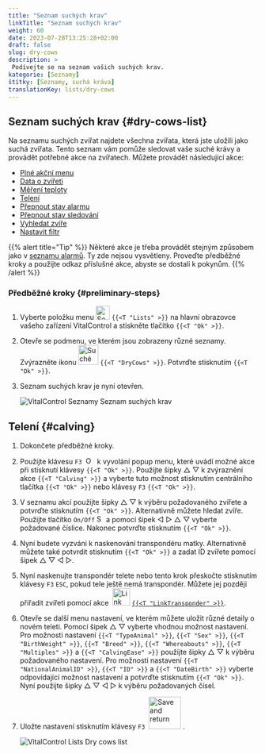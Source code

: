 ```yaml
---
title: "Seznam suchých krav"
linkTitle: "Seznam suchých krav"
weight: 60
date: 2023-07-28T13:25:28+02:00
draft: false
slug: dry-cows
description: >
 Podívejte se na seznam vašich suchých krav.
kategorie: [Seznamy]
štítky: [Seznamy, suchá kráva]
translationKey: lists/dry-cows
---
```

## Seznam suchých krav {#dry-cows-list}

Na seznamu suchých zvířat najdete všechna zvířata, která jste uložili jako suchá zvířata. Tento seznam vám pomůže sledovat vaše suché krávy a provádět potřebné akce na zvířatech. Můžete provádět následující akce:

- [Plné akční menu](../alarm/#full-action-menu)
- [Data o zvířeti](../alarm/#animal-data)
- [Měření teploty](../alarm/#take-temperature)
- [Telení](#calving)
- [Přepnout stav alarmu](../on-watch/#toggle-alarm-status)
- [Přepnout stav sledování](../alarm/#toggle-watch-status)
- [Vyhledat zvíře](../alarm/#search-animal)
- [Nastavit filtr](../alarm/#set-filter)

{{% alert title="Tip" %}}
Některé akce je třeba provádět stejným způsobem jako v [seznamu alarmů](../alarm). Ty zde nejsou vysvětleny. Proveďte předběžné kroky a použijte odkaz příslušné akce, abyste se dostali k pokynům.
{{% /alert %}}

### Předběžné kroky {#preliminary-steps}

1. Vyberte položku menu <img src="/icons/main/lists.svg" width="28" align="bottom" alt="Seznamy" /> `{{<T "Lists" >}}` na hlavní obrazovce vašeho zařízení VitalControl a stiskněte tlačítko `{{<T "Ok" >}}`.

2. Otevře se podmenu, ve kterém jsou zobrazeny různé seznamy. Zvýrazněte ikonu <img src="/icons/lists/drycows.svg" width="40" align="bottom" alt="Suché krávy" /> `{{<T "DryCows" >}}`. Potvrďte stisknutím `{{<T "Ok" >}}`.

3. Seznam suchých krav je nyní otevřen.

   ![VitalControl Seznamy Seznam suchých krav](../images/firststeps5.png "Předběžné kroky")

## Telení {#calving}

1. Dokončete předběžné kroky.

2. Použijte klávesu `F3` &nbsp;<img src="/icons/footer/open-popup.svg" width="15" align="bottom" alt="Otevřít popup" />&nbsp; k vyvolání popup menu, které uvádí možné akce při stisknutí klávesy `{{<T "Ok" >}}`. Použijte šipky △ ▽ k zvýraznění akce `{{<T "Calving" >}}` a vyberte tuto možnost stisknutím centrálního tlačítka `{{<T "Ok" >}}` nebo klávesy `F3` `{{<T "Ok" >}}`.


3. V seznamu akcí použijte šipky △ ▽ k výběru požadovaného zvířete a potvrďte stisknutím `{{<T "Ok" >}}`. Alternativně můžete hledat zvíře. Použijte tlačítko `On/Off` <img src="/icons/footer/search.svg" width="15" align="bottom" alt="Search" /> a pomocí šipek ◁ ▷ △ ▽ vyberte požadované číslice. Nakonec potvrďte stisknutím `{{<T "Ok" >}}`.

4. Nyní budete vyzváni k naskenování transpondéru matky. Alternativně můžete také potvrdit stisknutím `{{<T "Ok" >}}` a zadat ID zvířete pomocí šipek △ ▽ ◁ ▷.

5. Nyní naskenujte transpondér telete nebo tento krok přeskočte stisknutím klávesy `F3` `ESC`, pokud tele ještě nemá transpondér. Můžete jej později přiřadit zvířeti pomocí akce &nbsp;<img src="/icons/actions/link-transponder.svg" width="35" align="bottom" alt="Link transponder" /> [`{{<T "LinkTransponder" >}}`](../../actions/link-transponder).

6. Otevře se další menu nastavení, ve kterém můžete uložit různé detaily o novém teleti. Pomocí šipek △ ▽ vyberte vhodnou možnost nastavení. Pro možnosti nastavení `{{<T "TypeAnimal" >}}`, `{{<T "Sex" >}}`, `{{<T "BirthWeight" >}}`, `{{<T "Breed" >}}`, `{{<T "Whereabouts" >}}`, `{{<T "Multiples" >}}` a `{{<T "CalvingEase" >}}` použijte šipky △ ▽ k výběru požadovaného nastavení. Pro možnosti nastavení `{{<T "NationalAnimalID" >}}`, `{{<T "ID" >}}` a `{{<T "DateBirth" >}}` vyberte odpovídající možnost nastavení a potvrďte stisknutím `{{<T "Ok" >}}`. Nyní použijte šipky △ ▽ ◁ ▷ k výběru požadovaných čísel.

7. Uložte nastavení stisknutím klávesy `F3` &nbsp;<img src="/icons/footer/save_exit.svg" width="65" align="bottom" alt="Save and return" />&nbsp;.

   ![VitalControl Lists Dry cows list](../images/calving.png "Calving")
   
